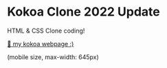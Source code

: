 # Kokoa Clone 2022 Update

HTML & CSS Clone coding!

[🌈 my kokoa webpage :)](https://gaetaegoo.github.io/kokoa-clone-2022)  

(mobile size, max-width: 645px)
